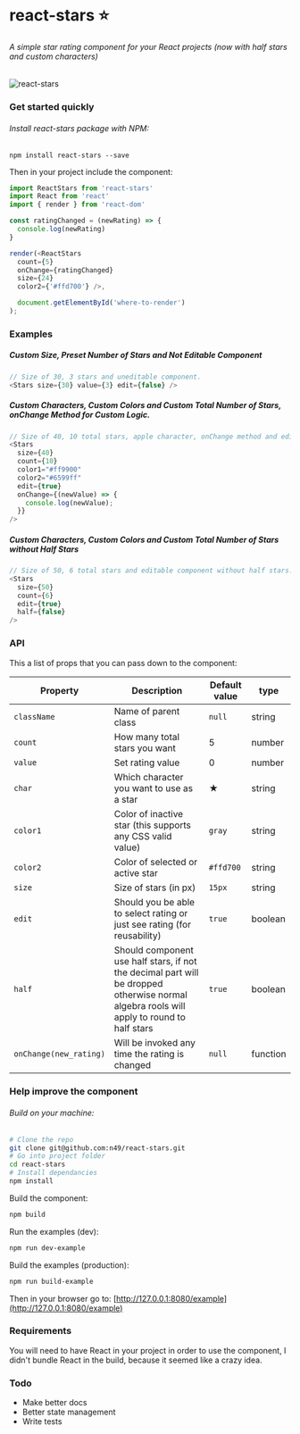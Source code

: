 # react-stars :star:
###### A simple star rating component for your React projects (now with half stars and custom characters)

![react-stars](http://i.imgur.com/VDbzbqF.gif)

### Get started quickly

###### Install react-stars package with NPM:
`npm install react-stars --save`

Then in your project include the component:

```javascript
import ReactStars from 'react-stars'
import React from 'react'
import { render } from 'react-dom'

const ratingChanged = (newRating) => {
  console.log(newRating)
}

render(<ReactStars
  count={5}
  onChange={ratingChanged}
  size={24}
  color2={'#ffd700'} />,

  document.getElementById('where-to-render')
);
```
### Examples

##### Custom Size, Preset Number of Stars and Not Editable Component
```javascript
// Size of 30, 3 stars and uneditable component.
<Stars size={30} value={3} edit={false} />
```

##### Custom Characters, Custom Colors and Custom Total Number of Stars, onChange Method for Custom Logic.
```javascript
// Size of 40, 10 total stars, apple character, onChange method and editable component.
<Stars 
  size={40}
  count={10}
  color1="#ff9900"
  color2="#6599ff"
  edit={true}
  onChange={(newValue) => {
    console.log(newValue);
  }} 
/>
```

##### Custom Characters, Custom Colors and Custom Total Number of Stars without Half Stars
```javascript
// Size of 50, 6 total stars and editable component without half stars.
<Stars 
  size={50}
  count={6}
  edit={true}
  half={false}
/>
```

### API

This a list of props that you can pass down to the component:

| Property | Description | Default value | type |
| -------- | ----------- | ------------- | ---- |
| `className`  | Name of parent class | `null` | string |
| `count`  | How many total stars you want  | 5 | number |
| `value`  | Set rating value  | 0 | number |
| `char` | Which character you want to use as a star | ★ | string |
| `color1` | Color of inactive star (this supports any CSS valid value) | `gray` | string |
| `color2` | Color of selected or active star | `#ffd700` | string |
| `size` | Size of stars (in px) | `15px` | string |
| `edit` | Should you be able to select rating or just see rating (for reusability) | `true` | boolean |
| `half` | Should component use half stars, if not the decimal part will be dropped otherwise normal algebra rools will apply to round to half stars | `true` | boolean
| `onChange(new_rating)` | Will be invoked any time the rating is changed | `null` | function |

### Help improve the component
###### Build on your machine:
```bash
# Clone the repo
git clone git@github.com:n49/react-stars.git
# Go into project folder
cd react-stars
# Install dependancies
npm install
```
Build the component:
```bash
npm build
```
Run the examples (dev):
```bash
npm run dev-example
```
Build the examples (production):
```bash
npm run build-example
```

Then in your browser go to: [http://127.0.0.1:8080/example](http://127.0.0.1:8080/example)

### Requirements

You will need to have React in your project in order to use the component, I didn't bundle React in the build, because it seemed like a crazy idea.

### Todo

* Make better docs
* Better state management
* Write tests
